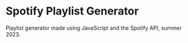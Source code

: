 # Spotify Playlist Generator
Playlist generator made using JavaScript and the Spotify API, summer 2023.
